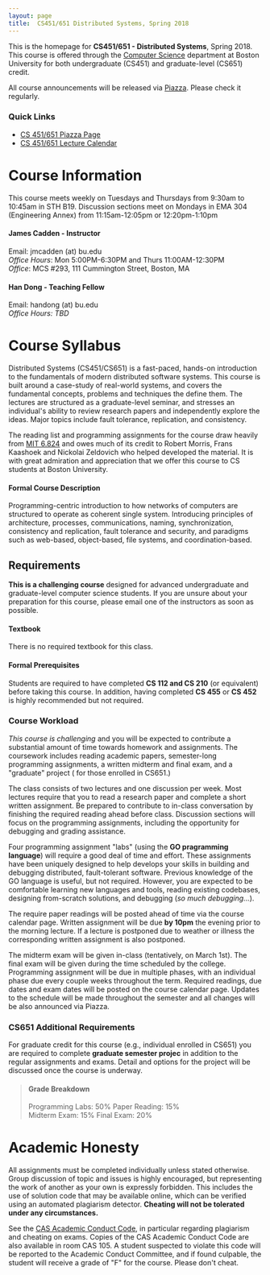 ```yaml
---
layout: page
title:  CS451/651 Distributed Systems, Spring 2018 
---
```



This is the homepage for **CS451/651 - Distributed Systems**, Spring 2018.
This course is offered through the [Computer Science](http://www.bu.edu/cs/)
department at Boston University for both undergraduate (CS451) and
graduate-level (CS651) credit.

<p class="bold centered highlighter">
All course announcements will be released via <a href="https://piazza.com/class/j8m4bk9ob3o2v5">Piazza</a>. Please check it regularly.
</p>

### Quick Links
+  [CS 451/651 Piazza Page](https://piazza.com/class/j8m4bk9ob3o2v5)
+  [CS 451/651 Lecture Calendar](calendar)

# Course Information
This course meets weekly on Tuesdays and Thursdays from 9:30am to 10:45am in
STH B19. Discussion sections meet on Mondays in EMA 304 (Engineering Annex)
from 11:15am-12:05pm or 12:20pm-1:10pm 

#### **James Cadden - Instructor**  
Email: jmcadden (at) bu.edu  
_Office Hours_:   Mon 5:00PM-6:30PM and Thurs 11:00AM-12:30PM  
_Office_: MCS #293, 111 Cummington Street, Boston, MA
  
#### **Han Dong - Teaching Fellow**  
Email: handong (at) bu.edu  
_Office Hours: TBD_ <!-- Tues 11:30AM-1:00PM and Thurs 4:00PM-5:30 -->  



# Course Syllabus 
Distributed Systems (CS451/CS651) is a fast-paced, hands-on introduction to the
fundamentals of modern distributed software systems.  This course is built around a
case-study of real-world systems, and covers the
fundamental concepts, problems and techniques the define them.  The lectures
are structured as a graduate-level seminar, and stresses an individual's ability
to review research papers and independently explore the ideas.  Major topics include fault tolerance,
replication, and consistency.

The reading list and programming assignments for the course draw heavily from 
[MIT 6.824](https://pdos.csail.mit.edu/6.824/) and owes much of its
credit to Robert Morris, Frans Kaashoek and Nickolai Zeldovich who
helped developed the material. It is with great admiration and
appreciation that we offer this course to CS students at Boston University.

#### Formal Course Description
Programming-centric introduction to how networks of computers are structured
to operate as coherent single system. Introducing principles of architecture,
processes, communications, naming, synchronization, consistency and
replication, fault tolerance and security, and paradigms such as web-based,
object-based, file systems, and coordination-based.


## Requirements
**This is a challenging course** designed for advanced undergraduate and graduate-level computer science students. If you are unsure about your preparation for this course, please email one of the instructors as soon as possible. 

#### Textbook
There is no required textbook for this class. 

#### Formal Prerequisites

Students are required to have completed **CS 112 and CS 210** (or
equivalent) before taking this course. In addition, having completed **CS 455** or **CS 452** is highly recommended 
 but not required.  

### Course Workload 

_This course is challenging_ and you will be expected to contribute a
substantial amount of time towards homework and assignments. 
The coursework includes reading academic papers, semester-long 
programming assignments, a written midterm and final exam, and a "graduate" project (
for those enrolled in CS651.)

The class consists of two lectures and one discussion per week. Most lectures require that you to read a research paper and complete a 
short written assignment. Be prepared to contribute to in-class conversation by finishing the required reading ahead before class. Discussion sections will focus on the programming assignments, including the opportunity for debugging and grading assistance. 


Four programming assignment "labs" (using the **GO pragramming language**)
will require a good deal of time and effort.  These assignments have been
uniquely designed to help develops your skills in building and debugging
distributed, fault-tolerant software.  Previous knowledge of the GO language
is useful, but not required. However, you are expected to be comfortable
learning new languages and tools, reading existing codebases, designing
from-scratch solutions, and debugging (_so much debugging..._). 

The require paper readings will be posted ahead of time via the course calendar page.
Written assignment will be due **by 10pm** the evening prior to the morning
lecture. If a lecture is postponed due to weather or illness the
corresponding written assignment is also postponed.  

The midterm exam will be given in-class (tentatively, on March 1st). The final exam will be given during
the time scheduled by the college.  Programming assignment will be due in multiple phases, with
an individual phase due every couple weeks throughout the term. Required readings,
due dates and exam dates will be posted on the course calendar page.
Updates to the schedule will be made throughout the semester and all changes will
be also announced via Piazza.  


### CS651 Additional Requirements 
For graduate credit for this course (e.g., individual enrolled in CS651)
you are required to complete **graduate semester projec** in addition to the regular
assignments and exams.  Detail and options for the project will be discussed
once the course is underway. 

> #### Grade Breakdown
> Programming Labs: 50%  Paper Reading: 15%   
> Midterm Exam: 15%   Final Exam: 20%  


<!--
> ## Additional Resources
+ [Distributed systems for fun and profit](http://book.mixu.net/distsys/index.html)
+ <http://christophermeiklejohn.com/distributed/systems/2013/07/12/readings-in-distributed-systems.html>
+ <http://muratbuffalo.blogspot.com/2015/12/my-distributed-systems-seminars-reading.html>
-->


# Academic Honesty

All assignments must be completed individually unless stated otherwise. Group
discussion of topic and issues is highly encouraged, but representing the work
of another as your own is expressly forbidden. This includes the use of
solution code that may be available online, which can be verified using an automated plagiarism detector.
**Cheating will not be tolerated under any circumstances.**

See the [CAS Academic Conduct
Code](http://www.bu.edu/cas/students/undergrad-resources/code/), in particular
regarding plagiarism and cheating on exams. Copies of the CAS Academic Conduct
Code are also available in room CAS 105. A student suspected to violate this
code will be reported to the Academic Conduct Committee, and if found
culpable, the student will receive a grade of "F" for the course. Please don't cheat.

